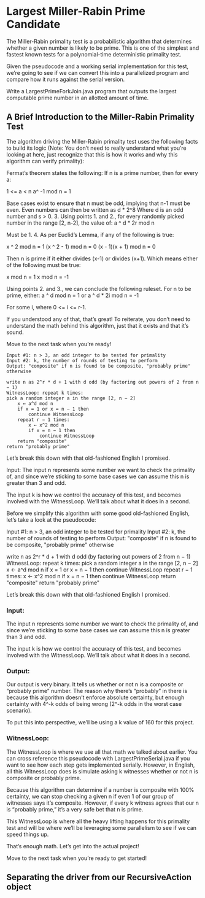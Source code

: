 # Largest Miller-Rabin Prime Candidate
The Miller-Rabin primality test is a probabilistic algorithm that determines whether a given number is likely to be prime. This is one of the simplest and fastest known tests for a polynomial-time deterministic primality test.

Given the pseudocode and a working serial implementation for this test, we’re going to see if we can convert this into a parallelized program and compare how it runs against the serial version.

Write a LargestPrimeForkJoin.java program that outputs the largest computable prime number in an allotted amount of time.

## A Brief Introduction to the Miller-Rabin Primality Test
The algorithm driving the Miller-Rabin primality test uses the following facts to build its logic (Note: You don’t need to really understand what you’re looking at here, just recognize that this is how it works and why this algorithm can verify primality):

Fermat’s theorem states the following: If n is a prime number, then for every a:

1 <= a < n
a^ -1 mod n = 1

Base cases exist to ensure that n must be odd, implying that n-1 must be even. Even numbers can then be written as
d * 2^8
Where d is an odd number and s > 0. 3. Using points 1. and 2., for every randomly picked number in the range [2, n-2], the value of:
a ^ d * 2r mod n

Must be 1. 4. As per Euclid’s Lemma, if any of the following is true:

x ^ 2 mod n = 1
(x ^ 2 - 1) mod n = 0
(x - 1)(x + 1) mod n = 0

Then n is prime if it either divides (x-1) or divides (x+1). Which means either of the following must be true:

x mod n = 1
x mod n = -1

Using points 2. and 3., we can conclude the following ruleset. For n to be prime, either:
a ^ d mod n = 1
or
a ^ d * 2i mod n = -1


For some i, where 0 <= i <= r-1.

If you understood any of that, that’s great! To reiterate, you don’t need to understand the math behind this algorithm, just that it exists and that it’s sound.

Move to the next task when you’re ready!

```
Input #1: n > 3, an odd integer to be tested for primality
Input #2: k, the number of rounds of testing to perform
Output: "composite" if n is found to be composite, "probably prime" otherwise
 
write n as 2^r * d + 1 with d odd (by factoring out powers of 2 from n − 1)
WitnessLoop: repeat k times:
pick a random integer a in the range [2, n − 2]
    x ← a^d mod n
    if x = 1 or x = n − 1 then
        continue WitnessLoop
    repeat r − 1 times:
        x ← x^2 mod n
        if x = n − 1 then
            continue WitnessLoop
    return "composite"
return "probably prime"
```

Let’s break this down with that old-fashioned English I promised.

Input:
The input n represents some number we want to check the primality of, and since we’re sticking to some base cases we can assume this n is greater than 3 and odd.

The input k is how we control the accuracy of this test, and becomes involved with the WitnessLoop. We’ll talk about what it does in a second.


Before we simplify this algorithm with some good old-fashioned English, let’s take a look at the pseudocode:

Input #1: n > 3, an odd integer to be tested for primality
Input #2: k, the number of rounds of testing to perform
Output: "composite" if n is found to be composite, "probably prime" otherwise
 
write n as 2^r * d + 1 with d odd (by factoring out powers of 2 from n − 1)
WitnessLoop: repeat k times:
pick a random integer a in the range [2, n − 2]
    x ← a^d mod n
    if x = 1 or x = n − 1 then
        continue WitnessLoop
    repeat r − 1 times:
        x ← x^2 mod n
        if x = n − 1 then
            continue WitnessLoop
    return "composite"
return "probably prime"


Let’s break this down with that old-fashioned English I promised.

### Input:
The input n represents some number we want to check the primality of, and since we’re sticking to some base cases we can assume this n is greater than 3 and odd.

The input k is how we control the accuracy of this test, and becomes involved with the WitnessLoop. We’ll talk about what it does in a second.

### Output:
Our output is very binary. It tells us whether or not n is a composite or “probably prime” number. The reason why there’s “probably” in there is because this algorithm doesn’t enforce absolute certainty, but enough certainty with 4^-k odds of being wrong (2^-k odds in the worst case scenario).

To put this into perspective, we’ll be using a k value of 160 for this project.


### WitnessLoop:
The WitnessLoop is where we use all that math we talked about earlier. You can cross reference this pseudocode with LargestPrimeSerial.java if you want to see how each step gets implemented serially. However, in English, all this WitnessLoop does is simulate asking k witnesses whether or not n is composite or probably prime.

Because this algorithm can determine if a number is composite with 100% certainty, we can stop checking a given n if even 1 of our group of witnesses says it’s composite. However, if every k witness agrees that our n is “probably prime,” it’s a very safe bet that n is prime.

This WitnessLoop is where all the heavy lifting happens for this primality test and will be where we’ll be leveraging some parallelism to see if we can speed things up.

That’s enough math. Let’s get into the actual project!

Move to the next task when you’re ready to get started!

## Separating the driver from our RecursiveAction object

